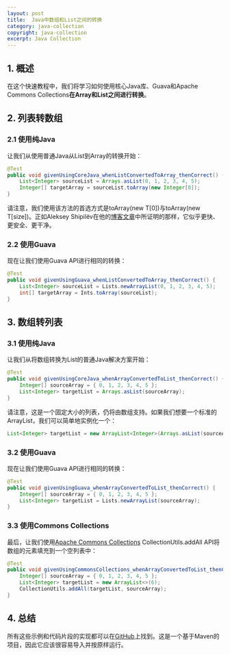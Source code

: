```yaml
---
layout: post
title:  Java中数组和List之间的转换
category: java-collection
copyright: java-collection
excerpt: Java Collection
---
```


## 1. 概述

在这个快速教程中，我们将学习如何使用核心Java库、Guava和Apache Commons Collections**在Array和List之间进行转换**。

## 2. 列表转数组

### 2.1 使用纯Java

让我们从使用普通Java从List到Array的转换开始：

```java
@Test
public void givenUsingCoreJava_whenListConvertedToArray_thenCorrect() {
    List<Integer> sourceList = Arrays.asList(0, 1, 2, 3, 4, 5);
    Integer[] targetArray = sourceList.toArray(new Integer[0]);
}
```

请注意，我们使用该方法的首选方式是toArray(new T\[0])与toArray(new T\[size])。正如Aleksey Shipilëv在他的[博客文章](https://shipilev.net/blog/2016/arrays-wisdom-ancients/#_conclusion)中所证明的那样，它似乎更快、更安全、更干净。

### 2.2 使用Guava

现在让我们使用Guava API进行相同的转换：

```java
@Test
public void givenUsingGuava_whenListConvertedToArray_thenCorrect() {
    List<Integer> sourceList = Lists.newArrayList(0, 1, 2, 3, 4, 5);
    int[] targetArray = Ints.toArray(sourceList);
}
```

## 3. 数组转列表

### 3.1 使用纯Java

让我们从将数组转换为List的普通Java解决方案开始：

```java
@Test
public void givenUsingCoreJava_whenArrayConvertedToList_thenCorrect() {
    Integer[] sourceArray = { 0, 1, 2, 3, 4, 5 };
    List<Integer> targetList = Arrays.asList(sourceArray);
}
```

请注意，这是一个固定大小的列表，仍将由数组支持。如果我们想要一个标准的ArrayList，我们可以简单地实例化一个：

```java
List<Integer> targetList = new ArrayList<Integer>(Arrays.asList(sourceArray));
```

### 3.2 使用Guava

现在让我们使用Guava API进行相同的转换：

```java
@Test
public void givenUsingGuava_whenArrayConvertedToList_thenCorrect() {
    Integer[] sourceArray = { 0, 1, 2, 3, 4, 5 };
    List<Integer> targetList = Lists.newArrayList(sourceArray);
}
```

### 3.3 使用Commons Collections

最后，让我们使用[Apache Commons Collections](https://commons.apache.org/proper/commons-collections/javadocs/) CollectionUtils.addAll API将数组的元素填充到一个空列表中：

```java
@Test 
public void givenUsingCommonsCollections_whenArrayConvertedToList_thenCorrect() { 
    Integer[] sourceArray = { 0, 1, 2, 3, 4, 5 }; 
    List<Integer> targetList = new ArrayList<>(6); 
    CollectionUtils.addAll(targetList, sourceArray); 
}
```

## 4. 总结

所有这些示例和代码片段的实现都可以在[GitHub](https://github.com/tuyucheng7/taketoday-tutorial4j/tree/master/java-core-modules/java-collections-conversions-1)上找到。这是一个基于Maven的项目，因此它应该很容易导入并按原样运行。